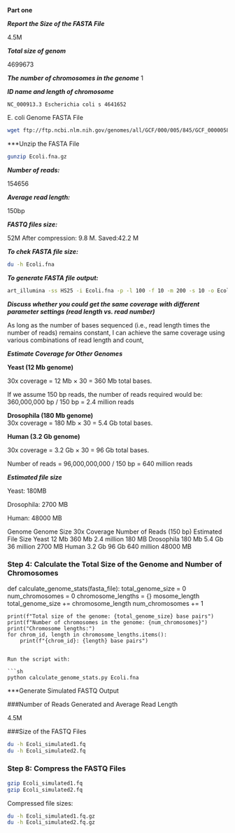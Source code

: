 
**Part one**

***Report the Size of the FASTA File*** 

4.5M

***Total size of genom***

4699673

***The number of chromosomes in the genome***
1

***ID name and length of chromosome*** 
````
NC_000913.3 Escherichia coli s 4641652 

````

E. coli Genome FASTA File

```sh
wget ftp://ftp.ncbi.nlm.nih.gov/genomes/all/GCF/000/005/845/GCF_000005845.2_ASM584v2/GCF_000005845.2_ASM584v2_genomic.fna.gz -O Ecoli.fna.gz
```

***Unzip the FASTA File

```sh
gunzip Ecoli.fna.gz
```

***Number of reads:***

154656

***Average read length:***

150bp

***FASTQ files size:*** 

52M 
After compression: 9.8 M. 
Saved:42.2 M

***To chek FASTA file size:***

```sh
du -h Ecoli.fna
```
***To generate FASTA file output:***

```sh
art_illumina -ss HS25 -i Ecoli.fna -p -l 100 -f 10 -m 200 -s 10 -o Ecoli_simulated
```


***Discuss whether you could get the same coverage with different parameter settings (read length vs. read number)***

As long as the number of bases sequenced (i.e., read length times the number of reads) remains constant, I can achieve the same coverage using various combinations of read length and count,

***Estimate Coverage for Other Genomes***

****Yeast (12 Mb genome)****

30x coverage = 12 Mb × 30 = 360 Mb total bases.

If we assume 150 bp reads, the number of reads required would be:
360,000,000 bp / 150 bp = 2.4 million reads


****Drosophila (180 Mb genome)****  
30x coverage = 180 Mb × 30 = 5.4 Gb total bases.

****Human (3.2 Gb genome)****

30x coverage = 3.2 Gb × 30 = 96 Gb total bases.

Number of reads = 96,000,000,000 / 150 bp = 640 million reads

***Estimated file size***

Yeast: 180MB

Drosophila: 2700 MB

Human: 48000 MB

Genome	Genome Size	30x Coverage	Number of Reads (150 bp)	Estimated File Size
Yeast	12 Mb	360 Mb	2.4 million	180 MB
Drosophila	180 Mb	5.4 Gb	36 million	2700 MB
Human	3.2 Gb	96 Gb	640 million	48000 MB



### Step 4: Calculate the Total Size of the Genome and Number of Chromosomes


def calculate_genome_stats(fasta_file):
    total_genome_size = 0
    num_chromosomes = 0
    chromosome_lengths = {}
mosome_length
            total_genome_size += chromosome_length
            num_chromosomes += 1

    print(f"Total size of the genome: {total_genome_size} base pairs")
    print(f"Number of chromosomes in the genome: {num_chromosomes}")
    print("Chromosome lengths:")
    for chrom_id, length in chromosome_lengths.items():
        print(f"{chrom_id}: {length} base pairs")


```

Run the script with:

```sh
python calculate_genome_stats.py Ecoli.fna
```

***Generate Simulated FASTQ Output




###Number of Reads Generated and Average Read Length

4.5M



###Size of the FASTQ Files



```sh
du -h Ecoli_simulated1.fq
du -h Ecoli_simulated2.fq
```

### Step 8: Compress the FASTQ Files


```sh
gzip Ecoli_simulated1.fq
gzip Ecoli_simulated2.fq
```

Compressed file sizes:

```sh
du -h Ecoli_simulated1.fq.gz
du -h Ecoli_simulated2.fq.gz
```




